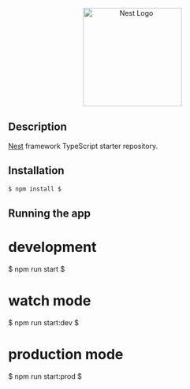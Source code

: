 <p align="center">
  <a href="http://nestjs.com/" target="blank"><img src="https://nestjs.com/img/logo-small.svg" width="200" alt="Nest Logo" /></a>
</p>

## Description
[Nest](https://github.com/nestjs/nest) framework TypeScript starter repository.

## Installation
```bash
$ npm install $
```
## Running the app
# development
$ npm run start $

# watch mode
$ npm run start:dev $

# production mode
$ npm run start:prod $